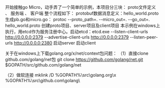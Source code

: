 开始接触go Micro，动手弄了一个简单的示例，本项目分三块： proto文件定义 、 服务端 、 客户端
整个流程如下：
protobuf数据消息定义：hello_world.proto
生成pb.go和micro.go： protoc --proto_path=. --micro_out=. --go_out=. hello_world.proto
创建proto项目、server项目及client项目
本示例在windows上执行，用etcd作为服务注册中心。启动etcd：etcd.exe --listen-client-urls http://0.0.0.0:2379 --advertise-client-urls http://0.0.0.0:2379 --listen-peer-urls http://0.0.0.0:2380
启动server
启动client



关于在windows上下载golang.org/x/net/context包问题：
   （1）直接clone github.com/golang/net包
        git clone https://github.com/golang/net.git $GOPATH/src/github.com/golang/net
        
   （2）做软连接
        mklink /D %GOPATH%\src\golang.org\x %GOPATH%\src\github.com\golang\
